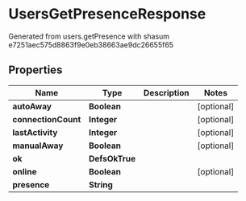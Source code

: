 

# UsersGetPresenceResponse

Generated from users.getPresence with shasum e7251aec575d8863f9e0eb38663ae9dc26655f65

## Properties

| Name | Type | Description | Notes |
|------------ | ------------- | ------------- | -------------|
|**autoAway** | **Boolean** |  |  [optional] |
|**connectionCount** | **Integer** |  |  [optional] |
|**lastActivity** | **Integer** |  |  [optional] |
|**manualAway** | **Boolean** |  |  [optional] |
|**ok** | **DefsOkTrue** |  |  |
|**online** | **Boolean** |  |  [optional] |
|**presence** | **String** |  |  |




